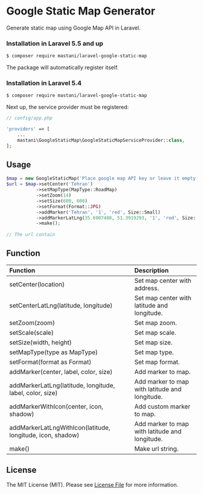 # Google Static Map Generator

Generate static map using Google Map API in Laravel.

### Installation in Laravel 5.5 and up

```bash
$ composer require mastani/laravel-google-static-map
```

The package will automatically register itself.

### Installation in Laravel 5.4

```bash
$ composer require mastani/laravel-google-static-map
```

Next up, the service provider must be registered:

```php
// config/app.php

'providers' => [
    ...
    mastani\GoogleStaticMap\GoogleStaticMapServiceProvider::class,
];
```

## Usage

```php
$map = new GoogleStaticMap('Place google map API key or leave it empty');
$url = $map->setCenter('Tehran')
           ->setMapType(MapType::RoadMap)
           ->setZoom(14)
           ->setSize(600, 600)
           ->setFormat(Format::JPG)
           ->addMarker('Tehran', '1', 'red', Size::Small)
           ->addMarkerLatLng(35.6907488, 51.3919293, '1', 'red', Size::Small)
           ->make();
           
// The url contain 
```

## Function

| Function | Description |
| :--- | :--- |
| setCenter(location) | Set map center with address. |
| setCenterLatLng(latitude, longitude) | Set map center with latitude and longitude. |
| setZoom(zoom) | Set map zoom. |
| setScale(scale) | Set map scale. |
| setSize(width, height) | Set map size. |
| setMapType(type as MapType) | Set map type. |
| setFormat(format as Format) | Set map format. |
| addMarker(center, label, color, size) | Add marker to map. |
| addMarkerLatLng(latitude, longitude, label, color, size) | Add marker to map with latitude and longitude. |
| addMarkerWithIcon(center, icon, shadow) | Add custom marker to map. |
| addMarkerLatLngWithIcon(latitude, longitude, icon, shadow) | Add marker to map with latitude and longitude. |
| make() | Make url string. |

## License

The MIT License (MIT). Please see [License File](LICENSE.md) for more information.
